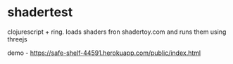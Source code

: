 # shadertest


clojurescript + ring. loads shaders fron shadertoy.com and runs them using threejs

demo - https://safe-shelf-44591.herokuapp.com/public/index.html
